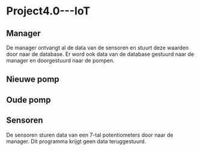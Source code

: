# Project4.0---IoT

## Manager
De manager ontvangt al de data van de sensoren en stuurt deze waarden door naar de database. Er word ook data van de database gestuurd naar de manager en doorgestuurd naar de pompen.

## Nieuwe pomp


## Oude pomp


## Sensoren
De sensoren sturen data van een 7-tal potentiometers door naar de manager. Dit programma krijgt geen data teruggestuurd.
